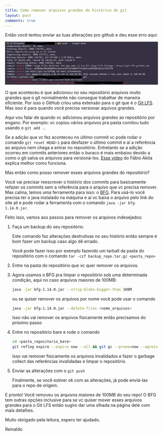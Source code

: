 ```yaml
---
title: Como remover arquivos grandes do histórico do git
layout: post
comments: true
---
```


Então você tentou enviar as tuas alterações pro github e deu esse erro aqui:

<img src="../assets/redacted.jpg" alt="Erro ao dar git push em um repositório">

O que aconteceu é que adicionou no seu repositório arquivos muito grandes que o git normalmente não consegue trabalhar de maneira eficiente. Por isso o GitHub criou uma extensão para o git que é o [Git LFS](https://git-lfs.github.com/). Mas isso é para quando você precisa versionar aquivos grandes.

Aqui vou falar de quando vc adicionou arquivos grandes ao repositório por engano. Por exemplo: vc copiou vários arquivos pra pasta comitou tudo usando o `git add .`.

Se a adição que vc fez aconteceu no _último_ commit vc pode rodar o comando `git reset HEAD~1` para desfazer o último commit e aí a referência ao arquivo nem chega a entrar no repositório. Entretanto se a adição ocorreu em commits anteriores então o buraco é mais embaixo devido a como o git salva os arquivos para versioná-los. [Esse vídeo](https://youtu.be/6Czd1Yetaac) do Fábio Akita explica melhor como funciona.

Mas então como posso remover esses arquivos grandes do repositório? 

Você vai precisar reescrever o histório dos commits para basicamente refazer os commits sem a referência para o arquivo que vc precisa remover. Mas calma, temos uma ferramenta para isso: o [BFG](https://rtyley.github.io/bfg-repo-cleaner/). Para usá-lo você precisa ter o java instalado na máquina e aí vc baixa o arquivo pelo link do site ali e pode rodar a ferramenta com o comando `java -jar bfg-1.14.0.jar`.

Feito isso, vamos aos passos para remover os arquivos indesejados:

1. Faça um backup do seu repositório.
   
    Este comando faz alterações destrutivas no seu histório então sempre é bom fazer um backup caso algo dê errado.

    Você pode fazer isso por exemplo fazendo um tarball da pasta do repositório com o comando `tar -czf backup_repo.tar.gz <pasta_repo>`

2. Entre na pasta do repositório que vc quer remover os arquivos.

3. Agora usamos o BFG pra limpar o repositório sob uma determinada condição, aqui no caso arquivos maiores de 100MB:

    ```bash
    java -jar bfg-1.14.0.jar --strip-blobs-bigger-than 100M 
    ```

    ou se quiser remover os arquivos por nome você pode usar o comando

    ```bash
    java -jar bfg-1.14.0.jar --delete-files <nome_arquivos>
    ```

    Isso não vai remover os arquivos fisicamente então precisamos do próximo passo

4. Entre no repositório bare e rode o comando

    ```bash
    cd <pasta_repositorio_bare>
    git reflog expire --expire now --all && git gc --prune=now --agressive
    ```

    Isso vai remover fisicamente os arquivos invalidados e fazer o garbage collect das referências invalidadas e limpar o repositório.

5. Enviar as alterações com o `git push`

    Finalmente, se você estiver ok com as alterações, já pode enviá-las para o repo de origem.


E pronto! Você removeu os arquivos maiores de 100MB do seu repo! O BFG tem outras opções inclusive para se vc quiser mover esses arquivos grandes para o Git LFS então sugiro dar uma olhada na página dele com mais detalhes.

Muito obrigado pela leitura, espero ter ajudado.

Reinaldo